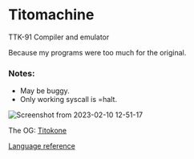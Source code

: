 # Titomachine
TTK-91 Compiler and emulator

Because my programs were too much for the original.

### Notes:
- May be buggy.
- Only working syscall is =halt.

![Screenshot from 2023-02-10 12-51-17](https://user-images.githubusercontent.com/100710152/218074215-baec423f-6a91-4326-a649-e50422cb0909.png)


The OG: [Titokone](https://www.cs.helsinki.fi/group/titokone/)

[Language reference](https://www.cs.helsinki.fi/group/titokone/ttk91_ref_en.html)

